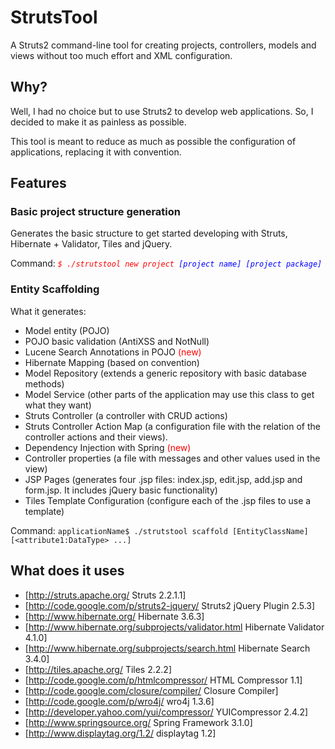 StrutsTool
==========

A Struts2 command-line tool for creating projects, controllers, models and views without too much effort and XML configuration.

Why?
----

Well, I had no choice but to use Struts2 to develop web applications. So, I decided to make it as painless as possible.

This tool is meant to reduce as much as possible the configuration of applications, replacing it with convention.

Features
--------

### Basic project structure generation

Generates the basic structure to get started developing with Struts, Hibernate + Validator, Tiles and jQuery.

Command: <font color="red">*`$ ./strutstool new project `<font color="blue">`[project name] [project package]`</font>*</font>

### Entity Scaffolding

What it generates:
* Model entity (POJO)
* POJO basic validation (AntiXSS and NotNull)
* Lucene Search Annotations in POJO <font color="red">(new)</font>
* Hibernate Mapping (based on convention)
* Model Repository (extends a generic repository with basic database methods)
* Model Service (other parts of the application may use this class to get what they want)
* Struts Controller (a controller with CRUD actions)
* Struts Controller Action Map (a configuration file with the relation of the controller actions and their views).
* Dependency Injection with Spring <font color="red">(new)</font>
* Controller properties (a file with messages and other values used in the view)
* JSP Pages (generates four .jsp files: index.jsp, edit.jsp, add.jsp and form.jsp. It includes jQuery basic functionality)
* Tiles Template Configuration (configure each of the .jsp files to use a template)

Command: `applicationName$ ./strutstool scaffold [EntityClassName] [<attribute1:DataType> ...]`

What does it uses
-----------------

* [http://struts.apache.org/ Struts 2.2.1.1]
* [http://code.google.com/p/struts2-jquery/ Struts2 jQuery Plugin 2.5.3]
* [http://www.hibernate.org/ Hibernate 3.6.3]
* [http://www.hibernate.org/subprojects/validator.html Hibernate Validator 4.1.0]
* [http://www.hibernate.org/subprojects/search.html Hibernate Search 3.4.0]
* [http://tiles.apache.org/ Tiles 2.2.2]
* [http://code.google.com/p/htmlcompressor/ HTML Compressor 1.1]
* [http://code.google.com/closure/compiler/ Closure Compiler]
* [http://code.google.com/p/wro4j/ wro4j 1.3.6]
* [http://developer.yahoo.com/yui/compressor/ YUICompressor 2.4.2]
* [http://www.springsource.org/ Spring Framework 3.1.0]
* [http://www.displaytag.org/1.2/ displaytag 1.2]
